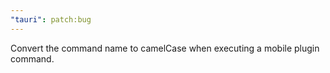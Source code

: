 ```yaml
---
"tauri": patch:bug
---
```


Convert the command name to camelCase when executing a mobile plugin command.
